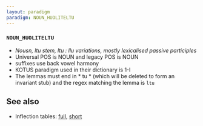 ```yaml
---
layout: paradigm
paradigm: NOUN_HUOLITELTU
---
```

### ` NOUN_HUOLITELTU `

* _Nousn, ltu stem, ltu : llu variations, mostly lexicalised passive participles_
* Universal POS is NOUN and legacy POS is NOUN
* suffixes use back vowel harmony
* KOTUS paradigm used in their dictionary is 1-I
* The lemmas must end in * tu * (which will be deleted to form an invariant stub) and the regex matching the lemma is ` ltu `

## See also

* Inflection tables: [full](gen/H/huoliteltu.html), [short](gen/H/huoliteltu_wikt.html)

